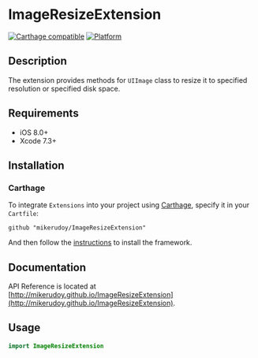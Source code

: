 # ImageResizeExtension
[![Carthage compatible](https://img.shields.io/badge/Carthage-compatible-4BC51D.svg?style=flat)](https://github.com/Carthage/Carthage)
[![Platform](https://img.shields.io/badge/platform-ios-lightgrey.svg)]()

## Description
The extension provides methods for `UIImage` class to resize it to specified resolution or specified disk space.

## Requirements
- iOS 8.0+
- Xcode 7.3+

## Installation
### Carthage

To integrate `Extensions` into your project using [Carthage](https://github.com/Carthage/Carthage), specify it in your `Cartfile`:

```
github "mikerudoy/ImageResizeExtension"
```
And then follow the [instructions](https://github.com/Carthage/Carthage#if-youre-building-for-ios-tvos-or-watchos) to install the framework.

## Documentation
API Reference is located at [http://mikerudoy.github.io/ImageResizeExtension](http://mikerudoy.github.io/ImageResizeExtension).

## Usage

```swift
import ImageResizeExtension
```